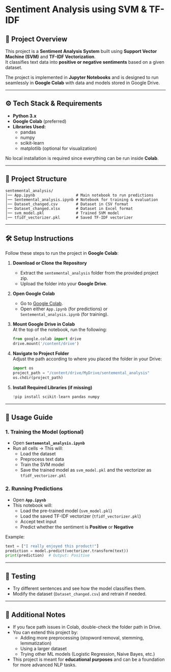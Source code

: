 # Sentiment Analysis using SVM & TF-IDF  

## 📌 Project Overview  
This project is a **Sentiment Analysis System** built using **Support Vector Machine (SVM)** and **TF-IDF Vectorization**.  
It classifies text data into **positive or negative sentiments** based on a given dataset.  

The project is implemented in **Jupyter Notebooks** and is designed to run seamlessly in **Google Colab** with data and models stored in Google Drive.  

---

## ⚙️ Tech Stack & Requirements  
- **Python 3.x**  
- **Google Colab** (preferred)  
- **Libraries Used:**  
  - pandas  
  - numpy  
  - scikit-learn  
  - matplotlib (optional for visualization)  

No local installation is required since everything can be run inside **Colab**.  

---

## 📂 Project Structure  

```
sentemental_analysis/
│── App.ipynb                  # Main notebook to run predictions
│── Sentemental_analysis.ipynb # Notebook for training & evaluation
│── Dataset_changed.csv        # Dataset in CSV format
│── Dataset_changed.xlsx       # Dataset in Excel format
│── svm_model.pkl              # Trained SVM model
│── tfidf_vectorizer.pkl       # Saved TF-IDF vectorizer
```

---

## 🛠️ Setup Instructions  

Follow these steps to run the project in **Google Colab**:  

1. **Download or Clone the Repository**  
   - Extract the `sentemental_analysis` folder from the provided project zip.  
   - Upload the folder into your **Google Drive**.  

2. **Open Google Colab**  
   - Go to [Google Colab](https://colab.research.google.com/).  
   - Open either `App.ipynb` (for predictions) or `Sentemental_analysis.ipynb` (for training).  

3. **Mount Google Drive in Colab**  
   At the top of the notebook, run the following:  
   ```python
   from google.colab import drive
   drive.mount('/content/drive')
   ```

4. **Navigate to Project Folder**  
   Adjust the path according to where you placed the folder in your Drive:  
   ```python
   import os
   project_path = "/content/drive/MyDrive/sentemental_analysis"
   os.chdir(project_path)
   ```

5. **Install Required Libraries (if missing)**  
   ```python
   !pip install scikit-learn pandas numpy
   ```

---

## 🚀 Usage Guide  

### 1. **Training the Model** (optional)  
- Open **`Sentemental_analysis.ipynb`**  
- Run all cells → This will:  
  - Load the dataset  
  - Preprocess text data  
  - Train the SVM model  
  - Save the trained model as `svm_model.pkl` and the vectorizer as `tfidf_vectorizer.pkl`  

### 2. **Running Predictions**  
- Open **`App.ipynb`**  
- This notebook will:  
  - Load the pre-trained model (`svm_model.pkl`)  
  - Load the saved TF-IDF vectorizer (`tfidf_vectorizer.pkl`)  
  - Accept text input  
  - Predict whether the sentiment is **Positive** or **Negative**  

Example:  
```python
text = ["I really enjoyed this product!"]
prediction = model.predict(vectorizer.transform(text))
print(prediction)  # Output: Positive
```

---

## 🧪 Testing  
- Try different sentences and see how the model classifies them.  
- Modify the dataset (`Dataset_changed.csv`) and retrain if needed.  

---

## 📑 Additional Notes  
- If you face path issues in Colab, double-check the folder path in Drive.  
- You can extend this project by:  
  - Adding more preprocessing (stopword removal, stemming, lemmatization)  
  - Using a larger dataset  
  - Trying other ML models (Logistic Regression, Naive Bayes, etc.)  
- This project is meant for **educational purposes** and can be a foundation for more advanced NLP tasks.  
